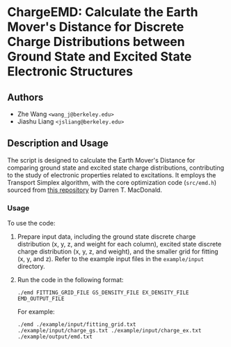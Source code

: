 # ChargeEMD: Calculate the Earth Mover's Distance for Discrete Charge Distributions between Ground State and Excited State Electronic Structures

## Authors 
- Zhe Wang `<wang_j@berkeley.edu>`
- Jiashu Liang `<jsliang@berkeley.edu>`

## Description and Usage
The script is designed to calculate the Earth Mover's Distance for comparing ground state and excited state charge distributions, contributing to the study of electronic properties related to excitations. It employs the Transport Simplex algorithm, with the core optimization code (`src/emd.h`) sourced from [this repository](https://github.com/engine99/transport-simplex) by Darren T. MacDonald.

### Usage
To use the code:
1. Prepare input data, including the ground state discrete charge distribution (x, y, z, and weight for each column), excited state discrete charge distribution (x, y, z, and weight), and the smaller grid for fitting (x, y, and z). Refer to the example input files in the `example/input` directory.
2. Run the code in the following format:

   `./emd FITTING_GRID_FILE GS_DENSITY_FILE EX_DENSITY_FILE EMD_OUTPUT_FILE`

   For example:
   
   `./emd ./example/input/fitting_grid.txt ./example/input/charge_gs.txt ./example/input/charge_ex.txt ./example/output/emd.txt`
